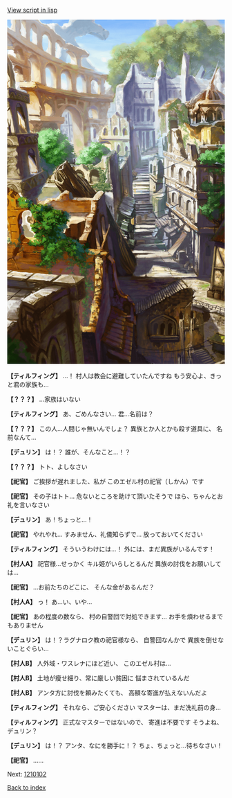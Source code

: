 [View script in lisp](../scripts/1210101.txt)

![ghost_town.png](../images/backgrounds/ghost_town.png)

**【ティルフィング】**
…！
村人は教会に避難していたんですね
もう安心よ、きっと君の家族も…

**【？？？】**
…家族はいない

**【ティルフィング】**
あ、ごめんなさい…
君…名前は？

**【？？？】**
この人…人間じゃ無いんでしょ？
異族とか人とかも殺す道具に、
名前なんて…

**【デュリン】**
は！？
誰が、そんなこと…！？

**【？？？】**
トト、よしなさい

**【祀官】**
ご挨拶が遅れました、私が
このエゼル村の祀官（しかん）です

**【祀官】**
その子はトト…
危ないところを助けて頂いたそうで
ほら、ちゃんとお礼を言いなさい

**【デュリン】**
あ！ちょっと…！

**【祀官】**
やれやれ…
すみません、礼儀知らずで…
放っておいてください

**【ティルフィング】**
そういうわけには…！
外には、まだ異族がいるんです！

**【村人A】**
祀官様…せっかく
キル姫がいらしとるんだ
異族の討伐をお願いしては…

**【祀官】**
…お前たちのどこに、
そんな金があるんだ？

**【村人A】**
っ！
あ…い、いや…

**【祀官】**
あの程度の数なら、
村の自警団で対処できます…
お手を煩わせるまでもありません

**【デュリン】**
は！？ラグナロク教の祀官様なら、
自警団なんかで
異族を倒せないことぐらい…

**【村人B】**
人外域・ワスレナにほど近い、
このエゼル村は…

**【村人B】**
土地が痩せ細り、常に厳しい貧困に
悩まされているんだ

**【村人B】**
アンタ方に討伐を頼みたくても、
高額な寄進が払えないんだよ

**【ティルフィング】**
それなら、ご安心ください
マスターは、まだ洗礼前の身…

**【ティルフィング】**
正式なマスターではないので、
寄進は不要です
そうよね、デュリン？

**【デュリン】**
は！？
アンタ、なにを勝手に！？
ちょ、ちょっと…待ちなさい！

**【祀官】**
……

Next: [1210102](1210102.md)

[Back to index](index.md)
